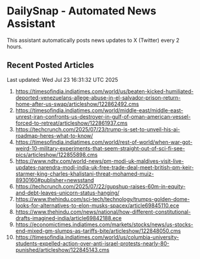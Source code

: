 # DailySnap - Automated News Assistant

This assistant automatically posts news updates to X (Twitter) every 2 hours.

## Recent Posted Articles

Last updated: Wed Jul 23 16:31:32 UTC 2025

1. https://timesofindia.indiatimes.com/world/us/beaten-kicked-humiliated-deported-venezuelans-allege-abuse-in-el-salvador-prison-return-home-after-us-swap/articleshow/122862492.cms
2. https://timesofindia.indiatimes.com/world/middle-east/middle-east-unrest-iran-confronts-us-destroyer-in-gulf-of-oman-american-vessel-forced-to-retreat/articleshow/122861937.cms
3. https://techcrunch.com/2025/07/23/trump-is-set-to-unveil-his-ai-roadmap-heres-what-to-know/
4. https://timesofindia.indiatimes.com/world/rest-of-world/when-war-got-weird-10-military-experiments-that-seem-straight-out-of-sci-fi-see-pics/articleshow/122855898.cms
5. https://www.ndtv.com/world-news/pm-modi-uk-maldives-visit-live-updates-narendra-modi-india-uk-free-trade-deal-meet-british-pm-keir-starmer-king-charles-khalistani-threat-mohamed-muiz-8930160#publisher=newsstand
6. https://techcrunch.com/2025/07/22/gupshup-raises-60m-in-equity-and-debt-leaves-unicorn-status-hanging/
7. https://www.thehindu.com/sci-tech/technology/trumps-golden-dome-looks-for-alternatives-to-elon-musks-spacex/article69845110.ece
8. https://www.thehindu.com/news/national/how-different-constitutional-drafts-imagined-india/article69842188.ece
9. https://economictimes.indiatimes.com/markets/stocks/news/us-stocks-end-mixed-gm-slumps-as-tariffs-bite/articleshow/122848050.cms
10. https://timesofindia.indiatimes.com/world/us/columbia-university-students-expelled-action-over-anti-israel-protests-nearly-80-punished/articleshow/122845143.cms
